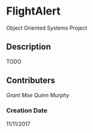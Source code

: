 # FlightAlert
Object Oriented Systems Project

## Description
TODO

## Contributers
*Grant Moe*
*Quinn Murphy*

### Creation Date
11/11/2017
